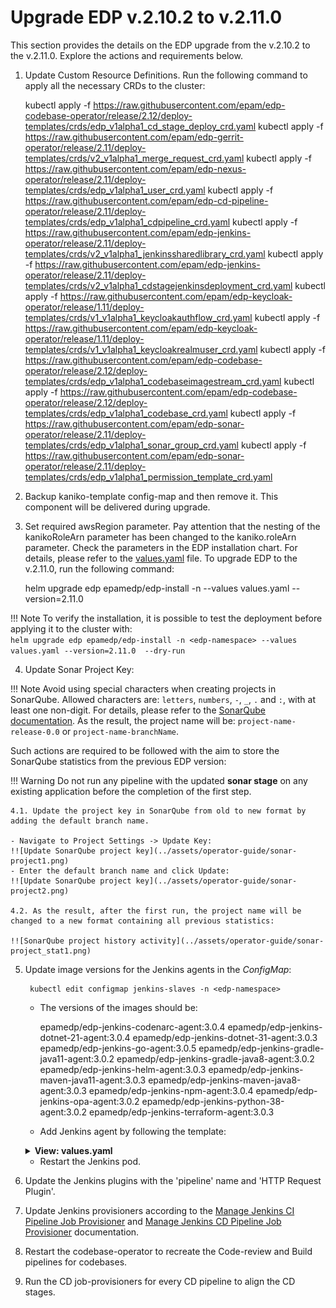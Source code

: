 # Upgrade EDP v.2.10.2 to v.2.11.0

This section provides the details on the EDP upgrade from the v.2.10.2 to the v.2.11.0. Explore the actions and requirements below.

1. Update Custom Resource Definitions. Run the following command to apply all the necessary CRDs to the cluster:

      kubectl apply -f https://raw.githubusercontent.com/epam/edp-codebase-operator/release/2.12/deploy-templates/crds/edp_v1alpha1_cd_stage_deploy_crd.yaml
      kubectl apply -f https://raw.githubusercontent.com/epam/edp-gerrit-operator/release/2.11/deploy-templates/crds/v2_v1alpha1_merge_request_crd.yaml
      kubectl apply -f https://raw.githubusercontent.com/epam/edp-nexus-operator/release/2.11/deploy-templates/crds/edp_v1alpha1_user_crd.yaml
      kubectl apply -f https://raw.githubusercontent.com/epam/edp-cd-pipeline-operator/release/2.11/deploy-templates/crds/edp_v1alpha1_cdpipeline_crd.yaml
      kubectl apply -f https://raw.githubusercontent.com/epam/edp-jenkins-operator/release/2.11/deploy-templates/crds/v2_v1alpha1_jenkinssharedlibrary_crd.yaml
      kubectl apply -f https://raw.githubusercontent.com/epam/edp-jenkins-operator/release/2.11/deploy-templates/crds/v2_v1alpha1_cdstagejenkinsdeployment_crd.yaml
      kubectl apply -f https://raw.githubusercontent.com/epam/edp-keycloak-operator/release/1.11/deploy-templates/crds/v1_v1alpha1_keycloakauthflow_crd.yaml
      kubectl apply -f https://raw.githubusercontent.com/epam/edp-keycloak-operator/release/1.11/deploy-templates/crds/v1_v1alpha1_keycloakrealmuser_crd.yaml
      kubectl apply -f https://raw.githubusercontent.com/epam/edp-codebase-operator/release/2.12/deploy-templates/crds/edp_v1alpha1_codebaseimagestream_crd.yaml
      kubectl apply -f https://raw.githubusercontent.com/epam/edp-codebase-operator/release/2.12/deploy-templates/crds/edp_v1alpha1_codebase_crd.yaml
      kubectl apply -f https://raw.githubusercontent.com/epam/edp-sonar-operator/release/2.11/deploy-templates/crds/edp_v1alpha1_sonar_group_crd.yaml
      kubectl apply -f https://raw.githubusercontent.com/epam/edp-sonar-operator/release/2.11/deploy-templates/crds/edp_v1alpha1_permission_template_crd.yaml

2. Backup kaniko-template config-map and then remove it. This component will be delivered during upgrade.

3. Set required awsRegion parameter. Pay attention that the nesting of the kanikoRoleArn parameter has been changed to the kaniko.roleArn parameter. Check the parameters in the EDP installation chart. For details, please refer to the [values.yaml](https://github.com/epam/edp-install/blob/release/2.11/deploy-templates/values.yaml) file.
To upgrade EDP to the v.2.11.0, run the following command:

      helm upgrade edp epamedp/edp-install -n <edp-namespace> --values values.yaml --version=2.11.0

  !!! Note
      To verify the installation, it is possible to test the deployment before applying it to the cluster with:<br>
      `helm upgrade edp epamedp/edp-install -n <edp-namespace> --values values.yaml --version=2.11.0  --dry-run`

4. Update Sonar Project Key:

  !!! Note
      Avoid using special characters when creating projects in SonarQube. Allowed characters are: `letters`, `numbers`, `-`, `_`, `.` and `:`, with at least one non-digit. For details, please refer to the [SonarQube documentation](https://docs.sonarqube.org/latest/analysis/analysis-parameters/). As the result, the project name will be: `project-name-release-0.0` or `project-name-branchName`.

  Such actions are required to be followed with the aim to store the SonarQube statistics from the previous EDP version:

  !!! Warning
      Do not run any pipeline with the updated **sonar stage** on any existing application before the completion of the first step.

    4.1. Update the project key in SonarQube from old to new format by adding the default branch name.

    - Navigate to Project Settings -> Update Key:
    !![Update SonarQube project key](../assets/operator-guide/sonar-project1.png)
    - Enter the default branch name and click Update:
    !![Update SonarQube project key](../assets/operator-guide/sonar-project2.png)

    4.2. As the result, after the first run, the project name will be changed to a new format containing all previous statistics:

    !![SonarQube project history activity](../assets/operator-guide/sonar-project_stat1.png)

5. Update image versions for the Jenkins agents in the *ConfigMap*:

        kubectl edit configmap jenkins-slaves -n <edp-namespace>

   * The versions of the images should be:

        epamedp/edp-jenkins-codenarc-agent:3.0.4
        epamedp/edp-jenkins-dotnet-21-agent:3.0.4
        epamedp/edp-jenkins-dotnet-31-agent:3.0.3
        epamedp/edp-jenkins-go-agent:3.0.5
        epamedp/edp-jenkins-gradle-java11-agent:3.0.2
        epamedp/edp-jenkins-gradle-java8-agent:3.0.2
        epamedp/edp-jenkins-helm-agent:3.0.3
        epamedp/edp-jenkins-maven-java11-agent:3.0.3
        epamedp/edp-jenkins-maven-java8-agent:3.0.3
        epamedp/edp-jenkins-npm-agent:3.0.4
        epamedp/edp-jenkins-opa-agent:3.0.2
        epamedp/edp-jenkins-python-38-agent:3.0.2
        epamedp/edp-jenkins-terraform-agent:3.0.3

   * Add Jenkins agent by following the template:

    <details>
    <summary><b>View: values.yaml</b></summary>

    ```yaml
    kaniko-docker-template: |-
      <org.csanchez.jenkins.plugins.kubernetes.PodTemplate>
        <inheritFrom></inheritFrom>
        <name>kaniko-docker</name>
        <namespace></namespace>
        <privileged>false</privileged>
        <alwaysPullImage>false</alwaysPullImage>
        <instanceCap>2147483647</instanceCap>
        <slaveConnectTimeout>100</slaveConnectTimeout>
        <idleMinutes>5</idleMinutes>
        <activeDeadlineSeconds>0</activeDeadlineSeconds>
        <label>kaniko-docker</label>
        <serviceAccount>jenkins</serviceAccount>
        <nodeSelector>beta.kubernetes.io/os=linux</nodeSelector>
        <nodeUsageMode>NORMAL</nodeUsageMode>
        <workspaceVolume class="org.csanchez.jenkins.plugins.kubernetes.volumes.workspace.EmptyDirWorkspaceVolume">
            <memory>false</memory>
        </workspaceVolume>
        <volumes/>
        <containers>
            <org.csanchez.jenkins.plugins.kubernetes.ContainerTemplate>
            <name>jnlp</name>
            <image>epamedp/edp-jenkins-kaniko-docker-agent:1.0.4</image>
            <privileged>false</privileged>
            <alwaysPullImage>false</alwaysPullImage>
            <workingDir>/tmp</workingDir>
            <command></command>
            <args>${computer.jnlpmac} ${computer.name}</args>
            <ttyEnabled>false</ttyEnabled>
            <resourceRequestCpu></resourceRequestCpu>
            <resourceRequestMemory></resourceRequestMemory>
            <resourceLimitCpu></resourceLimitCpu>
            <resourceLimitMemory></resourceLimitMemory>
            <envVars>
                <org.csanchez.jenkins.plugins.kubernetes.model.KeyValueEnvVar>
                <key>JAVA_TOOL_OPTIONS</key>
                <value>-XX:+UnlockExperimentalVMOptions -Dsun.zip.disableMemoryMapping=true</value>
                </org.csanchez.jenkins.plugins.kubernetes.model.KeyValueEnvVar>
            </envVars>
            <ports/>
            </org.csanchez.jenkins.plugins.kubernetes.ContainerTemplate>
        </containers>
        <envVars/>
        <annotations/>
        <imagePullSecrets/>
        <podRetention class="org.csanchez.jenkins.plugins.kubernetes.pod.retention.Default"/>
        </org.csanchez.jenkins.plugins.kubernetes.PodTemplate>
    ```

    </details>

   * Restart the Jenkins pod.

6. Update the Jenkins plugins with the 'pipeline' name and 'HTTP Request Plugin'.
7. Update Jenkins provisioners according to the [Manage Jenkins CI Pipeline Job Provisioner](../operator-guide/manage-jenkins-ci-job-provision.md) and [Manage Jenkins CD Pipeline Job Provisioner](../operator-guide/manage-jenkins-cd-job-provision.md) documentation.

8. Restart the codebase-operator to recreate the Code-review and Build pipelines for codebases.
9. Run the CD job-provisioners for every CD pipeline to align the CD stages.